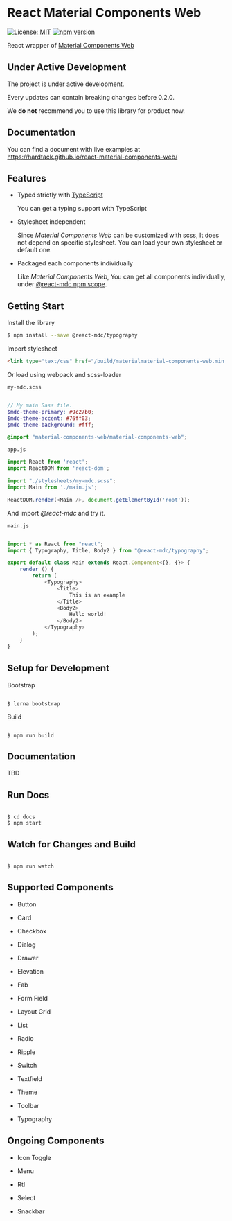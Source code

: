 React Material Components Web
=============================

[![License: MIT](https://img.shields.io/github/license/mashape/apistatus.svg)](https://opensource.org/licenses/MIT)
[![npm version](https://badge.fury.io/js/react-material-components-web.svg)](https://badge.fury.io/js/react-material-components-web)


React wrapper of [Material Components Web](
https://github.com/material-components/material-components-web)

Under Active Development
------------------------

The project is under active development.

Every updates can contain breaking changes before 0.2.0.

We **do not** recommend you to use this library for product now.

Documentation
-------------

You can find a document with live examples at https://hardtack.github.io/react-material-components-web/

Features
--------

*  Typed strictly with [TypeScript](http://typescriptlang.org)

   You can get a typing support with TypeScript

*  Stylesheet independent

   Since *Material Components Web* can be customized with scss,
   It does not depend on specific stylesheet.
   You can load your own stylesheet or default one.

*  Packaged each components individually

   Like *Material Components Web*, You can get all components individually,
   under [@react-mdc npm scope](https://www.npmjs.com/%7Ereact-mdc).

Getting Start
-------------

Install the library

``` bash
$ npm install --save @react-mdc/typography
```

Import stylesheet

``` html
<link type="text/css" href="/build/materialmaterial-components-web.min.css" rel="stylesheet" />

```

Or load using webpack and scss-loader

`my-mdc.scss`
``` scss

// My main Sass file.
$mdc-theme-primary: #9c27b0;
$mdc-theme-accent: #76ff03;
$mdc-theme-background: #fff;

@import "material-components-web/material-components-web";

```

`app.js`
``` javascript
import React from 'react';
import ReactDOM from 'react-dom';

import "./stylesheets/my-mdc.scss";
import Main from './main.js';

ReactDOM.render(<Main />, document.getElementById('root'));

```

And import *@react-mdc* and try it.

`main.js`
``` typescript

import * as React from "react";
import { Typography, Title, Body2 } from "@react-mdc/typography";

export default class Main extends React.Component<{}, {}> {
    render () {
        return (
            <Typography>
                <Title>
                    This is an example
                </Title>
                <Body2>
                    Hello world!
                </Body2>
            </Typography>
        );
    }
}

```

Setup for Development
---------------------

Bootstrap

``` shell

$ lerna bootstrap

```

Build

``` shell

$ npm run build

```

Documentation
-------------

TBD


Run Docs
--------

``` shell

$ cd docs
$ npm start

```

Watch for Changes and Build
---------------------------

``` shell

$ npm run watch

```

Supported Components
--------------------

- Button

- Card

- Checkbox

- Dialog

- Drawer

- Elevation

- Fab

- Form Field

- Layout Grid

- List

- Radio

- Ripple

- Switch

- Textfield

- Theme

- Toolbar

- Typography

Ongoing Components
------------------

- Icon Toggle

- Menu

- Rtl

- Select

- Snackbar
